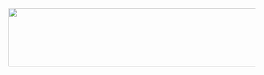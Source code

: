 
<a href="https://www.gitanimals.org/en_US?utm_medium=image&utm_source=chaesunbak&utm_content=line">
  <img
    src="https://render.gitanimals.org/lines/chaesunbak?pet-id=672420623068445702"
    width="600"
    height="120"
  />
</a>

<!-- LATEST-BLOG-POST-LIST:START -->
<!-- LATEST-BLOG-POST-LIST:END -->
